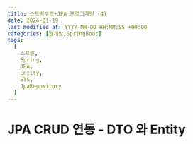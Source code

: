 ```yaml
---
title: 스프링부트+JPA 프로그래밍 (4)
date: 2024-01-19
last_modified_at: YYYY-MM-DD HH:MM:SS +09:00
categories: [웹개발,SpringBoot]
tags:
  [
    스프링,
	Spring,
    JPA,
	Entity,
    STS,
    JpaRepository
  ]
---
```


# JPA CRUD 연동 - DTO 와 Entity